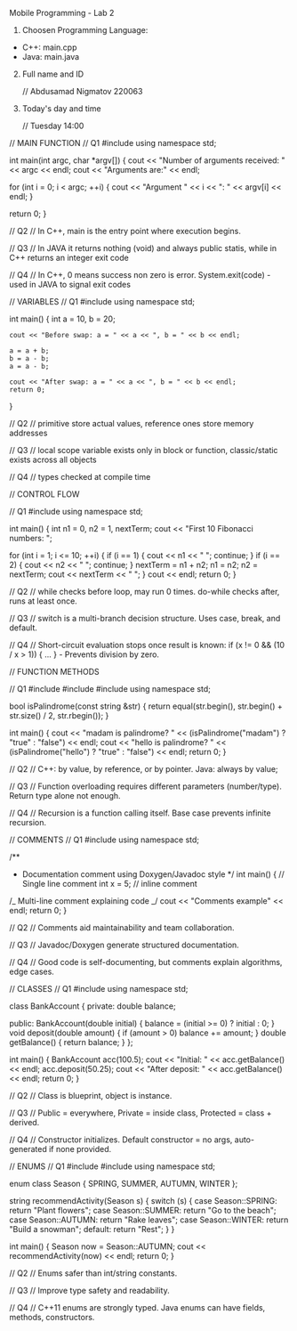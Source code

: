 Mobile Programming - Lab 2

1. Choosen Programming Language:

- C++: main.cpp
- Java: main.java

2. Full name and ID

   // Abdusamad Nigmatov 220063

3. Today's day and time

   // Tuesday 14:00

// MAIN FUNCTION
// Q1
#include <iostream>
using namespace std;

int main(int argc, char \*argv[])
{
cout << "Number of arguments received: " << argc << endl;
cout << "Arguments are:" << endl;

for (int i = 0; i < argc; ++i)
{
cout << "Argument " << i << ": " << argv[i] << endl;
}

return 0;
}

// Q2
// In C++, main is the entry point where execution begins.

// Q3
// In JAVA it returns nothing (void) and always public statis, while in C++ returns an integer exit code

// Q4
// In C++, 0 means success non zero is error. System.exit(code) - used in JAVA to signal exit codes

// VARIABLES
// Q1
#include <iostream>
using namespace std;

int main() {
int a = 10, b = 20;

    cout << "Before swap: a = " << a << ", b = " << b << endl;

    a = a + b;
    b = a - b;
    a = a - b;

    cout << "After swap: a = " << a << ", b = " << b << endl;
    return 0;

}

// Q2
// primitive store actual values, reference ones store memory addresses

// Q3
// local scope variable exists only in block or function, classic/static exists across all objects

// Q4
// types checked at compile time

// CONTROL FLOW

// Q1
#include <iostream>
using namespace std;

int main()
{
int n1 = 0, n2 = 1, nextTerm;
cout << "First 10 Fibonacci numbers: ";

for (int i = 1; i <= 10; ++i)
{
if (i == 1)
{
cout << n1 << " ";
continue;
}
if (i == 2)
{
cout << n2 << " ";
continue;
}
nextTerm = n1 + n2;
n1 = n2;
n2 = nextTerm;
cout << nextTerm << " ";
}
cout << endl;
return 0;
}

// Q2
// while checks before loop, may run 0 times. do-while checks after, runs at least once.

// Q3
// switch is a multi-branch decision structure. Uses case, break, and default.

// Q4
// Short-circuit evaluation stops once result is known: if (x != 0 && (10 / x > 1)) { ... } - Prevents division by zero.

// FUNCTION METHODS

// Q1
#include <iostream>
#include <string>
#include <algorithm>
using namespace std;

bool isPalindrome(const string &str)
{
return equal(str.begin(), str.begin() + str.size() / 2, str.rbegin());
}

int main()
{
cout << "madam is palindrome? " << (isPalindrome("madam") ? "true" : "false") << endl;
cout << "hello is palindrome? " << (isPalindrome("hello") ? "true" : "false") << endl;
return 0;
}

// Q2
// C++: by value, by reference, or by pointer. Java: always by value;

// Q3
// Function overloading requires different parameters (number/type). Return type alone not enough.

// Q4
// Recursion is a function calling itself. Base case prevents infinite recursion.

// COMMENTS
// Q1
#include <iostream>
using namespace std;

/\*\*

- Documentation comment using Doxygen/Javadoc style
  \*/
  int main()
  {
  // Single line comment
  int x = 5; // inline comment

/_
Multi-line comment
explaining code
_/
cout << "Comments example" << endl;
return 0;
}

// Q2
// Comments aid maintainability and team collaboration.

// Q3
// Javadoc/Doxygen generate structured documentation.

// Q4
// Good code is self-documenting, but comments explain algorithms, edge cases.

// CLASSES
// Q1
#include <iostream>
using namespace std;

class BankAccount
{
private:
double balance;

public:
BankAccount(double initial)
{
balance = (initial >= 0) ? initial : 0;
}
void deposit(double amount)
{
if (amount > 0)
balance += amount;
}
double getBalance()
{
return balance;
}
};

int main()
{
BankAccount acc(100.5);
cout << "Initial: " << acc.getBalance() << endl;
acc.deposit(50.25);
cout << "After deposit: " << acc.getBalance() << endl;
return 0;
}

// Q2
// Class is blueprint, object is instance.

// Q3
// Public = everywhere, Private = inside class, Protected = class + derived.

// Q4
// Constructor initializes. Default constructor = no args, auto-generated if none provided.

// ENUMS
// Q1
#include <iostream>
#include <string>
using namespace std;

enum class Season
{
SPRING,
SUMMER,
AUTUMN,
WINTER
};

string recommendActivity(Season s)
{
switch (s)
{
case Season::SPRING:
return "Plant flowers";
case Season::SUMMER:
return "Go to the beach";
case Season::AUTUMN:
return "Rake leaves";
case Season::WINTER:
return "Build a snowman";
default:
return "Rest";
}
}

int main()
{
Season now = Season::AUTUMN;
cout << recommendActivity(now) << endl;
return 0;
}

// Q2
// Enums safer than int/string constants.

// Q3
// Improve type safety and readability.

// Q4
// C++11 enums are strongly typed. Java enums can have fields, methods, constructors.
